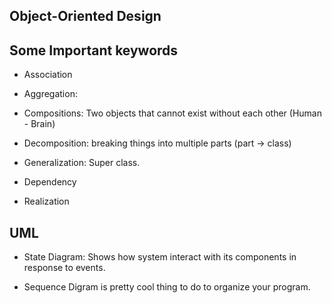 ## Object-Oriented Design



## Some Important keywords

- Association

- Aggregation:

- Compositions: Two objects that cannot exist without each other (Human - Brain)

- Decomposition: breaking things into multiple parts (part -> class)

- Generalization: Super class.

- Dependency

- Realization



## UML

- State Diagram: Shows how system interact with its components in response to events.

- Sequence Digram is pretty cool thing to do to organize your program.
